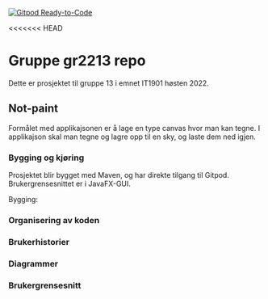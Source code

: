 [![Gitpod Ready-to-Code](https://img.shields.io/badge/Gitpod-Ready--to--Code-blue?logo=gitpod)](https://gitpod.stud.ntnu.no/#https://gitlab.stud.idi.ntnu.no/it1901/groups-2022/gr2213/gr2213)

<<<<<<< HEAD
# Gruppe gr2213 repo 
 
Dette er prosjektet til gruppe 13 i emnet IT1901 høsten 2022. 

## Not-paint

Formålet med applikajsonen er å lage en type canvas hvor man kan tegne. I applikajson skal man tegne og lagre opp til en sky, og laste dem ned igjen. 


### Bygging og kjøring
Prosjektet blir bygget med Maven, og har direkte tilgang til Gitpod. Brukergrensesnittet  er i JavaFX-GUI.

Bygging: 


### Organisering av koden

### Brukerhistorier

### Diagrammer

### Brukergrensesnitt

